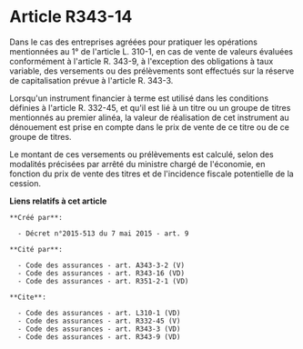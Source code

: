 # Article R343-14

Dans le cas des entreprises agréées pour pratiquer les opérations mentionnées au 1° de l'article L. 310-1, en cas de vente de
valeurs évaluées conformément à l'article R. 343-9, à l'exception des obligations à taux variable, des versements ou des
prélèvements sont effectués sur la réserve de capitalisation prévue à l'article R. 343-3. 

Lorsqu'un instrument financier à terme est utilisé dans les conditions définies à l'article R. 332-45, et qu'il est lié à un
titre ou un groupe de titres mentionnés au premier alinéa, la valeur de réalisation de cet instrument au dénouement est prise
en compte dans le prix de vente de ce titre ou de ce groupe de titres. 

Le montant de ces versements ou prélèvements est calculé, selon des modalités précisées par arrêté du ministre chargé de
l'économie, en fonction du prix de vente des titres et de l'incidence fiscale potentielle de la cession.

**Liens relatifs à cet article**

	**Créé par**:

	  - Décret n°2015-513 du 7 mai 2015 - art. 9

	**Cité par**:

	  - Code des assurances - art. A343-3-2 (V)
	  - Code des assurances - art. R343-16 (VD)
	  - Code des assurances - art. R351-2-1 (VD)

	**Cite**:

	  - Code des assurances - art. L310-1 (VD)
	  - Code des assurances - art. R332-45 (V)
	  - Code des assurances - art. R343-3 (VD)
	  - Code des assurances - art. R343-9 (VD)
